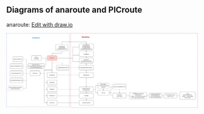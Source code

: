 ## Diagrams of anaroute and PICroute

anaroute: <a href="https://app.diagrams.net/#Hajiann%2Fdrawio%2Fmain%2Fanaroute.drawio.png" target="_blank">Edit with draw.io</a>   

![Diagram](https://github.com/ajiann/drawio/blob/main/anaroute.drawio.png)  



